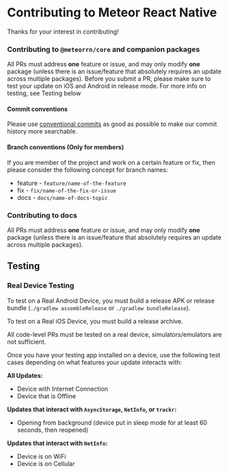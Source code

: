 # Contributing to Meteor React Native

Thanks for your interest in contributing!

### Contributing to `@meteorrn/core` and companion packages

All PRs must address **one** feature or issue, and may only modify **one** package (unless there is an issue/feature that absolutely requires an update across multiple packages). Before you submit a PR, please make sure to test your update on iOS and Android in release mode. For more info on testing, see Testing below

#### Commit conventions

Please use [conventional commits](https://www.conventionalcommits.org/en/v1.0.0/)
as good as possible to make our commit history more searchable.

#### Branch conventions (Only for members)

If you are member of the project and work on a certain feature or fix, then please
consider the following concept for branch names:

- feature - `feature/name-of-the-feature`
- fix - `fix/name-of-the-fix-or-issue`
- docs - `docs/name-of-docs-topic`

### Contributing to docs

All PRs must address **one** feature or issue, and may only modify **one** package (unless there is an issue/feature that absolutely requires an update across multiple packages).

## Testing

### Real Device Testing

To test on a Real Android Device, you must build a release APK or release bundle (`./gradlew assembleRelease` or `./gradlew bundleRelease`).

To test on a Real iOS Device, you must build a release archive.

All code-level PRs must be tested on a real device, simulators/emulators are not sufficient.

Once you have your testing app installed on a device, use the following test cases depending on what features your update interacts with:

**All Updates:**

- Device with Internet Connection
- Device that is Offline

**Updates that interact with `AsyncStorage`, `NetInfo`, or `trackr`:**

- Opening from background (device put in sleep mode for at least 60 seconds, then reopened)

**Updates that interact with `NetInfo`:**

- Device is on WiFi
- Device is on Cellular
